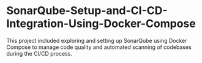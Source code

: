 # SonarQube-Setup-and-CI-CD-Integration-Using-Docker-Compose
This project included exploring and setting up SonarQube using Docker Compose to manage code quality and automated scanning of codebases during the CI/CD process.
